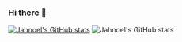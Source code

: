 ### Hi there 👋

[![Jahnoel's GitHub stats](https://github-readme-stats.vercel.app/api?username=JahnoelRondon)](https://github.com/anuraghazra/github-readme-stats)
![Jahnoel's GitHub stats](https://github-readme-stats.vercel.app/api?username=JahnoelRondon&hide=contribs,prs)



<!--
**JahnoelRondon/JahnoelRondon** is a ✨ _special_ ✨ repository because its `README.md` (this file) appears on your GitHub profile.

Here are some ideas to get you started:

- 🔭 I’m currently working on ...
- 🌱 I’m currently learning ...
- 👯 I’m looking to collaborate on ...
- 🤔 I’m looking for help with ...
- 💬 Ask me about ...
- 📫 How to reach me: ...
- 😄 Pronouns: ...
- ⚡ Fun fact: ...
-->
